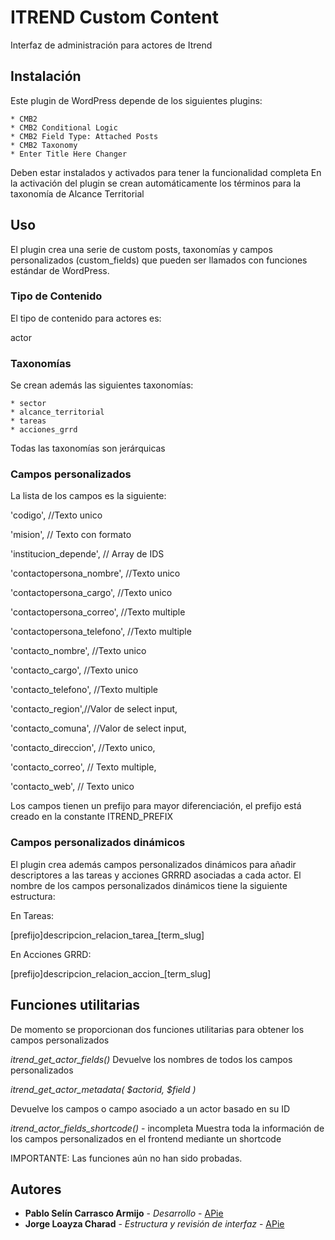 # ITREND Custom Content

Interfaz de administración para actores de Itrend

## Instalación

Este plugin de WordPress depende de los siguientes plugins:
	
	* CMB2
	* CMB2 Conditional Logic
	* CMB2 Field Type: Attached Posts
	* CMB2 Taxonomy
	* Enter Title Here Changer

Deben estar instalados y activados para tener la funcionalidad completa
En la activación del plugin se crean automáticamente los términos para la taxonomía de Alcance Territorial

## Uso

El plugin crea una serie de custom posts, taxonomías y campos personalizados (custom_fields) que pueden ser llamados con funciones estándar de WordPress.

### Tipo de Contenido

El tipo de contenido para actores es:

actor

### Taxonomías

Se crean además las siguientes taxonomías:

	* sector
	* alcance_territorial
	* tareas
	* acciones_grrd

Todas las taxonomías son jerárquicas


### Campos personalizados

La lista de los campos es la siguiente:

'codigo', //Texto unico

'mision', // Texto con formato

'institucion_depende', // Array de IDS

'contactopersona_nombre', //Texto unico

'contactopersona_cargo', //Texto unico

'contactopersona_correo', //Texto multiple

'contactopersona_telefono', //Texto multiple

'contacto_nombre', //Texto unico

'contacto_cargo', //Texto unico

'contacto_telefono', //Texto multiple

'contacto_region',//Valor de select input,

'contacto_comuna', //Valor de select input,

'contacto_direccion', //Texto unico,

'contacto_correo', // Texto multiple,

'contacto_web', // Texto unico

Los campos tienen un prefijo para mayor diferenciación, el prefijo está creado en la constante ITREND_PREFIX

### Campos personalizados dinámicos

El plugin crea además campos personalizados dinámicos para añadir descriptores a las tareas y acciones GRRRD asociadas a cada actor. El nombre de los campos personalizados dinámicos tiene la siguiente estructura:

En Tareas:

[prefijo]descripcion_relacion_tarea_[term_slug]

En Acciones GRRD:

[prefijo]descripcion_relacion_accion_[term_slug]

## Funciones utilitarias

De momento se proporcionan dos funciones utilitarias para obtener los campos personalizados

*itrend_get_actor_fields()*
Devuelve los nombres de todos los campos personalizados

*itrend_get_actor_metadata( $actorid, $field )*

Devuelve los campos o campo asociado a un actor basado en su ID

*itrend_actor_fields_shortcode()* - incompleta
Muestra toda la información de los campos personalizados en el frontend mediante un shortcode 

IMPORTANTE: Las funciones aún no han sido probadas.



## Autores

* **Pablo Selín Carrasco Armijo** - *Desarrollo* - [APie](https://github.com/pabloselin)
* **Jorge Loayza Charad** - *Estructura y revisión de interfaz* - [APie](https://apie.cl)